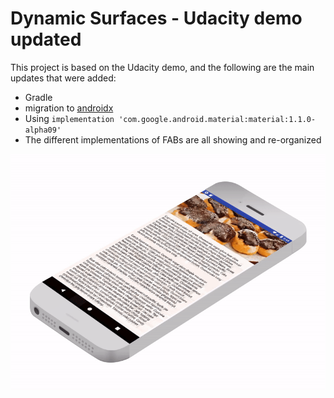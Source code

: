 # Dynamic Surfaces - Udacity demo updated

This project is based on the Udacity demo, and the following are the main updates that were added:

* Gradle
* migration to [androidx](https://developer.android.com/jetpack/androidx/migrate)
* Using ```implementation 'com.google.android.material:material:1.1.0-alpha09'```
* The different implementations of FABs are all showing and re-organized 

![FAB android app 2019](dynamic.gif)
